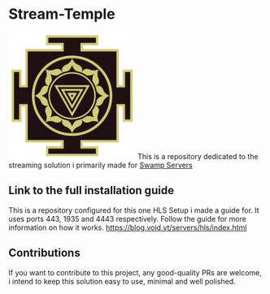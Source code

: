 # Stream-Temple
<img src="temple.png" width="250" height="250">
This is a repository dedicated to the streaming solution i primarily made for <a href="https://swampservers.net/"> Swamp Servers</a>

## Link to the full installation guide
This is a repository configured for this one HLS Setup i made a guide for. It uses ports 443, 1935 and 4443 respectively. Follow the guide for more information on how it works.
https://blog.void.yt/servers/hls/index.html

## Contributions

If you want to contribute to this project, any good-quality PRs are welcome, i intend to keep this solution easy to use, minimal and well polished.
